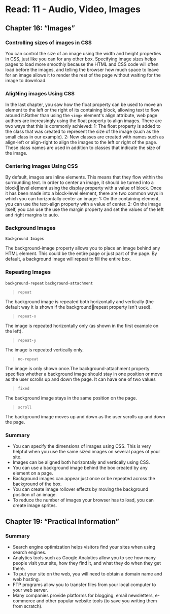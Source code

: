 # Read: 11 - Audio, Video, Images

## Chapter 16: “Images” 

### Controlling sizes of images in CSS

You can control the size of an image using the width and height properties in CSS, just like you can for any other box. Specifying image sizes helps pages to load more smoothly because the HTML and CSS code will often load before the images, and telling the browser how much space to leave for an image allows it to render the rest of the page without waiting for the image to download.

### AligNing images Using CSS

In the last chapter, you saw how the float property can be used to move an element to the left or the right of its containing block, allowing text to flow around it.Rather than using the `<img>` element's align attribute, web page authors are increasingly using the float property to align images. There are two ways that this is commonly achieved:
1: The float property is added to the class that was created to represent the size of the image (such as the small class in our 
example).
2: New classes are created with names such as align-left or align-right to align the images to the left or right of the page. 
These class names are used in addition to classes that indicate the size of the image.

### Centering images Using CSS

By default, images are inline elements. This means that they flow within the surrounding text. In order to center an image, it 
should be turned into a blocklevel element using the display
property with a value of block. Once it has been made into a 
block-level element, there are two common ways in which you 
can horizontally center an image:
1: On the containing element, you can use the text-align
property with a value of center.
2: On the image itself, you can use the use the margin property 
and set the values of the left and right margins to auto.

### Background Images
`Background Images`

The background-image property allows you to place an image behind any HTML element. This could be the entire page or just part of the page. By default, a background image will repeat to fill the entire box.


### Repeating Images
`background-repeat`
`background-attachment`

> `repeat`

The background image is repeated both horizontally and vertically (the default way it is shown if the backgroundrepeat property isn't used).
>`repeat-x`

The image is repeated horizontally only (as shown in the first example on the left).
>`repeat-y`

The image is repeated vertically only.
>`no-repeat`

The image is only shown once.The background-attachment property specifies whether a background image should stay in one position or move as the user scrolls up and down the page. It can have one of two values
>`fixed`

The background image stays in the same position on the page.
>`scroll`

The background image moves up and down as the user scrolls up and down the page.


### Summary 
- You can specify the dimensions of images using CSS. This is very helpful when you use the same sized images on several pages of your site.
- Images can be aligned both horizontally and vertically using CSS.
- You can use a background image behind the box created by any element on a page. 
- Background images can appear just once or be repeated across the background of the box.
- You can create image rollover effects by moving the background position of an image.
- To reduce the number of images your browser has to load, you can create image sprites.


## Chapter 19: “Practical Information”

### Summary
- Search engine optimization helps visitors find your sites when using search engines.
- Analytics tools such as Google Analytics allow you to see how many people visit your site, how they find it, and what they do when they get there.
- To put your site on the web, you will need to obtain a domain name and web hosting.
- FTP programs allow you to transfer files from your local computer to your web server.
- Many companies provide platforms for blogging, email newsletters, e-commerce and other popular website tools (to save you writing them from scratch).